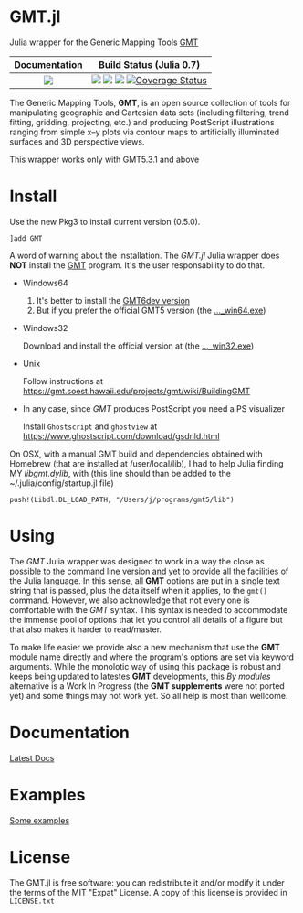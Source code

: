 GMT.jl
======

Julia wrapper for the Generic Mapping Tools [GMT](http://gmt.soest.hawaii.edu)

| **Documentation**                       | **Build Status (Julia 0.7)**              |
|:---------------------------------------:|:-----------------------------------------:|
| [![][docs-latest-img]][docs-latest-url] | [![][travis-img]][travis-url] [![][appveyor-img]][appveyor-url] [![][codecov-img]][codecov-url] [![Coverage Status]([coveralls-img])]([coveralls-url]) |

[gitter-url]: https://gitter.im/genericmappingtools/users

[contrib-url]: https://genericmappingtools.github.io/GMT.jl/latest/man/contributing/

[docs-latest-img]: https://img.shields.io/badge/docs-latest-blue.svg
[docs-latest-url]: https://genericmappingtools.github.io/GMT.jl/latest

[docs-stable-img]: https://img.shields.io/badge/docs-stable-blue.svg
[docs-stable-url]: https://genericmappingtools.github.io/GMT.jl/stable

[travis-img]: https://travis-ci.org/GenericMappingTools/GMT.jl.svg?branch=master
[travis-url]: https://travis-ci.org/GenericMappingTools/GMT.jl

[appveyor-img]: https://ci.appveyor.com/api/projects/status/usjewfb5v48m18kh/branch/master?svg=true
[appveyor-url]: https://ci.appveyor.com/project/joa-quim/gmt-jl-suu4y/branch/master

[codecov-img]: http://codecov.io/github/GenericMappingTools/GMT.jl/coverage.svg?branch=master
[codecov-url]: http://codecov.io/github/GenericMappingTools/GMT.jl?branch=master

[coveralls-img]: https://coveralls.io/repos/github/GenericMappingTools/GMT.jl/badge.svg?branch=master
[coveralls-url]: https://coveralls.io/github/GenericMappingTools/GMT.jl?branch=master

[issues-url]: https://github.com/JuliaDocs/GMT.jl/issues

[pkg-0.6-img]: http://pkg.julialang.org/badges/GMT_0.6.svg
[pkg-0.6-url]: http://pkg.julialang.org/?pkg=GMT&ver=0.6
[pkg-0.7-img]: http://pkg.julialang.org/badges/GMT_0.7.svg
[pkg-0.7-url]: http://pkg.julialang.org/?pkg=GMT&ver=0.7

The Generic Mapping Tools, **GMT**, is an open source collection of tools for manipulating geographic
and Cartesian data sets (including filtering, trend fitting, gridding, projecting, etc.) and producing
PostScript illustrations ranging from simple x–y plots via contour maps to artificially illuminated
surfaces and 3D perspective views.

This wrapper works only with GMT5.3.1 and above

Install
=======

Use the new Pkg3 to install current version (0.5.0).

    ]add GMT


A word of warning about the installation. The *GMT.jl* Julia wrapper does **NOT** install the
[GMT](http://gmt.soest.hawaii.edu) program. It's the user responsability to do that.

  * Windows64
      1. It's better to install the [GMT6dev version](http://w3.ualg.pt/~jluis/mirone/downloads/gmt.html)
      2. But if you prefer the official GMT5 version (the [..._win64.exe](https://gmt.soest.hawaii.edu/projects/gmt/wiki/Download))

  * Windows32

      Download and install the official version at (the [..._win32.exe](https://gmt.soest.hawaii.edu/projects/gmt/wiki/Download))

  * Unix
  
      Follow instructions at https://gmt.soest.hawaii.edu/projects/gmt/wiki/BuildingGMT

  * In any case, since *GMT* produces PostScript you need a PS visualizer

      Install `Ghostscript` and `ghostview` at https://www.ghostscript.com/download/gsdnld.html

On OSX, with a manual GMT build and dependencies obtained with Homebrew (that are installed at
/user/local/lib), I had to help Julia finding MY *libgmt.dylib*, with (this line should than be
added to the ~/.julia/config/startup.jl file)

    push!(Libdl.DL_LOAD_PATH, "/Users/j/programs/gmt5/lib")


Using
=====

The *GMT* Julia wrapper was designed to work in a way the close as possible to the command line version
and yet to provide all the facilities of the Julia language. In this sense, all **GMT** options are put
in a single text string that is passed, plus the data itself when it applies, to the ``gmt()`` command.
However, we also acknowledge that not every one is comfortable with the *GMT* syntax. This syntax is
needed to accommodate the immense pool of options that let you control all details of a figure but that
also makes it harder to read/master.

To make life easier we provide also a new mechanism that use the **GMT** module name directly and where
the program's options are set via keyword arguments. While the monolotic way of using this package is
robust and keeps being updated to latestes **GMT** developments, this *By modules* alternative is a Work
In Progress (the **GMT supplements** were not ported yet) and some things may not work yet. So all help
is most than wellcome.

Documentation
=============

[Latest Docs](https://genericmappingtools.github.io/GMT.jl/latest)

Examples
========

[Some examples](https://genericmappingtools.github.io/GMT.jl/latest/examples)

License
=======

The GMT.jl is free software: you can redistribute it and/or modify it under the terms of the MIT "Expat"
License. A copy of this license is provided in ``LICENSE.txt``
